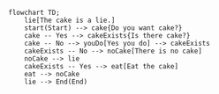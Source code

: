 
<!--
**aircooledjacob/aircooledjacob** is a ✨ _special_ ✨ repository because its `README.md` (this file) appears on your GitHub profile.

Here are some ideas to get you started:

- 🔭 I’m currently working on ...
- 🌱 I’m currently learning ...
- 👯 I’m looking to collaborate on ...
- 🤔 I’m looking for help with ...
- 💬 Ask me about ...
- 📫 How to reach me: ...
- 😄 Pronouns: ...
- ⚡ Fun fact: ...
-->

```mermaid
flowchart TD;
    lie[The cake is a lie.]
    start(Start) --> cake{Do you want cake?}
    cake -- Yes --> cakeExists{Is there cake?}
    cake -- No --> youDo[Yes you do] --> cakeExists
    cakeExists -- No --> noCake[There is no cake]
    noCake --> lie
    cakeExists -- Yes --> eat[Eat the cake]
    eat --> noCake
    lie --> End(End)
 ```
 
